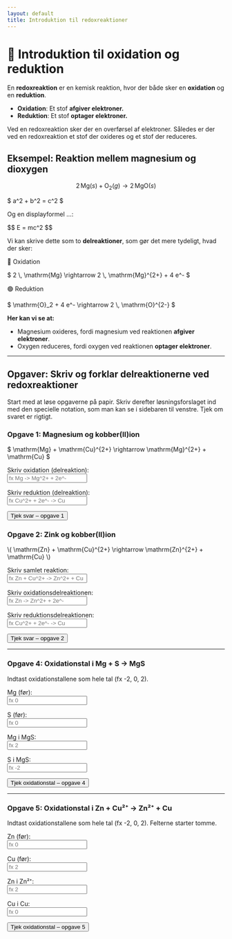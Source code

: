 ```yaml
---
layout: default
title: Introduktion til redoxreaktioner
---
```


# 🔬 Introduktion til oxidation og reduktion

En **redoxreaktion** er en kemisk reaktion, hvor der både sker en **oxidation** og en **reduktion**.

- **Oxidation**: Et stof **afgiver elektroner.**
- **Reduktion**: Et stof **optager elektroner.**

Ved en redoxreaktion sker der en overførsel af elektroner. Således er der ved en redoxreaktion et stof der oxideres og et stof der reduceres.

## Eksempel: Reaktion mellem magnesium og dioxygen

$$
2 \, \mathrm{Mg}{(s)} + \mathrm{O}_2{(g)} \rightarrow 2 \, \mathrm{MgO}{(s)}
$$

<div>
  <p> $ a^2 + b^2 = c^2 $</p>
  <p>Og en displayformel ...:</p>
  $$ E = mc^2 $$
</div>

Vi kan skrive dette som to **delreaktioner**, som gør det mere tydeligt, hvad der sker:


🔴 Oxidation
  <p> $ 2 \, \mathrm{Mg} \rightarrow 2 \, \mathrm{Mg}^{2+} + 4 e^- $  </p>
🟢 Reduktion
  <p>$ \mathrm{O}_2 + 4 e^- \rightarrow 2 \, \mathrm{O}^{2-} $ </p>


**Her kan vi se at:**

- Magnesium oxideres, fordi magnesium ved reaktionen **afgiver elektroner**.
- Oxygen reduceres, fordi oxygen ved reaktionen **optager elektroner**.

---

## Opgaver: Skriv og forklar delreaktionerne ved redoxreaktioner

Start med at løse opgaverne på papir. Skriv derefter løsningsforslaget ind med den specielle notation, som man kan se i sidebaren til venstre. Tjek om svaret er rigtigt.

<!-- Opgave 1 -->
<div class="task">
  <h3>Opgave 1: Magnesium og kobber(II)ion</h3>
  <p>$ \mathrm{Mg} + \mathrm{Cu}^{2+} \rightarrow \mathrm{Mg}^{2+} + \mathrm{Cu} $</p>

  <label for="ox1">Skriv oxidation (delreaktion):</label><br />
  <input type="text" id="ox1" placeholder="fx Mg -> Mg^2+ + 2e^-" />

  <label for="red1">Skriv reduktion (delreaktion):</label><br />
  <input type="text" id="red1" placeholder="fx Cu^2+ + 2e^- -> Cu" />

  <button onclick="checkOpgave1()">Tjek svar – opgave 1</button>

  <div id="feedback1" class="feedback"></div>
</div>

<!-- Opgave 2 -->
<div class="task">
  <h3>Opgave 2: Zink og kobber(II)ion</h3>
  <p>\( \mathrm{Zn} + \mathrm{Cu}^{2+} \rightarrow \mathrm{Zn}^{2+} + \mathrm{Cu} \)</p>

  <label for="sam2">Skriv samlet reaktion:</label><br />
  <input type="text" id="sam2" placeholder="fx Zn + Cu^2+ -> Zn^2+ + Cu" />

  <label for="ox2">Skriv oxidationsdelreaktionen:</label><br />
  <input type="text" id="ox2" placeholder="fx Zn -> Zn^2+ + 2e^-" />

  <label for="red2">Skriv reduktionsdelreaktionen:</label><br />
  <input type="text" id="red2" placeholder="fx Cu^2+ + 2e^- -> Cu" />

  <button onclick="checkOpgave2()">Tjek svar – opgave 2</button>

  <div id="feedback2" class="feedback"></div>
</div>

---

<!-- Opgave 4 -->
<div class="task">
  <h3>Opgave 4: Oxidationstal i Mg + S → MgS</h3>
  <p>Indtast oxidationstallene som hele tal (fx -2, 0, 2).</p>

  <label for="mgf">Mg (før):</label><br />
  <input type="text" id="mgf" placeholder="fx 0" />

  <label for="sf">S (før):</label><br />
  <input type="text" id="sf" placeholder="fx 0" />

  <label for="mga">Mg i MgS:</label><br />
  <input type="text" id="mga" placeholder="fx 2" />

  <label for="sa">S i MgS:</label><br />
  <input type="text" id="sa" placeholder="fx -2" />

  <button onclick="checkOpgave4()">Tjek oxidationstal – opgave 4</button>

  <div id="feedback4" class="feedback"></div>
</div>

---

<!-- Opgave 5 -->
<div class="task">
  <h3>Opgave 5: Oxidationstal i Zn + Cu²⁺ → Zn²⁺ + Cu</h3>
  <p>Indtast oxidationstallene som hele tal (fx -2, 0, 2). Felterne starter tomme.</p>

  <label for="znf">Zn (før):</label><br />
  <input type="text" id="znf" placeholder="fx 0" />

  <label for="cuf">Cu (før):</label><br />
  <input type="text" id="cuf" placeholder="fx 2" />

  <label for="zna">Zn i Zn²⁺:</label><br />
  <input type="text" id="zna" placeholder="fx 2" />

  <label for="cua">Cu i Cu:</label><br />
  <input type="text" id="cua" placeholder="fx 0" />

  <button onclick="checkOpgave5()">Tjek oxidationstal – opgave 5</button>

  <div id="feedback5" class="feedback"></div>
</div>
